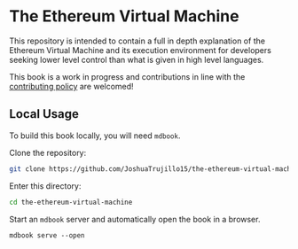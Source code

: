 # The Ethereum Virtual Machine

This repository is intended to contain a full in depth explanation of the Ethereum Virtual Machine
and its execution environment for developers seeking lower level control than what is given in high
level languages.

This book is a work in progress and contributions in line with the
[contributing policy](CONTRIBUTING) are welcomed!

## Local Usage

To build this book locally, you will need `mdbook`.

Clone the repository:

```bash
git clone https://github.com/JoshuaTrujillo15/the-ethereum-virtual-machine/
```

Enter this directory:

```bash
cd the-ethereum-virtual-machine
```

Start an `mdbook` server and automatically open the book in a browser.

```
mdbook serve --open
```

